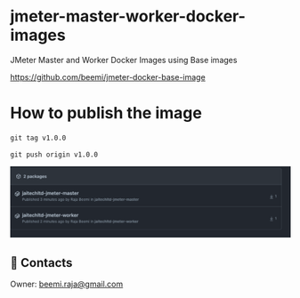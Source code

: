 # jmeter-master-worker-docker-images
JMeter Master and Worker Docker Images using Base images

https://github.com/beemi/jmeter-docker-base-image

# How to publish the image

```
git tag v1.0.0
```

```
git push origin v1.0.0
```


![Alt text](docs/img.png)

## :postbox: Contacts

Owner: [beemi.raja@gmail.com](beemi.raja@gmail.com)
